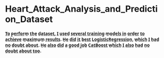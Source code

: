 # Heart_Attack_Analysis_and_Prediction_Dataset
#### T̲o̲ p̲e̲r̲f̲o̲r̲m̲ t̲h̲e̲ d̲a̲t̲a̲s̲e̲t̲, I̲ u̲s̲e̲d̲ s̲e̲v̲e̲r̲a̲l̲ t̲r̲a̲i̲n̲i̲n̲g̲ m̲o̲d̲e̲l̲s̲ i̲n̲ o̲r̲d̲e̲r̲ t̲o̲ a̲c̲h̲i̲e̲v̲e̲ m̲a̲x̲i̲m̲u̲m̲ r̲e̲s̲u̲l̲t̲s̲. H̲e̲ d̲i̲d̲ i̲t̲ b̲e̲s̲t̲ L̲o̲g̲i̲s̲t̲i̲c̲R̲e̲g̲r̲e̲s̲s̲i̲o̲n̲, w̲h̲i̲c̲h̲ I̲ h̲a̲d̲ n̲o̲ d̲o̲u̲b̲t̲ a̲b̲o̲u̲t̲. H̲e̲ a̲l̲s̲o̲ d̲i̲d̲ a̲ g̲o̲o̲d̲ j̲o̲b̲ C̲a̲t̲B̲o̲o̲s̲t̲ w̲h̲i̲c̲h̲ I̲ a̲l̲s̲o̲ h̲a̲d̲ n̲o̲ d̲o̲u̲b̲t̲ a̲b̲o̲u̲t̲ t̲o̲o̲.
